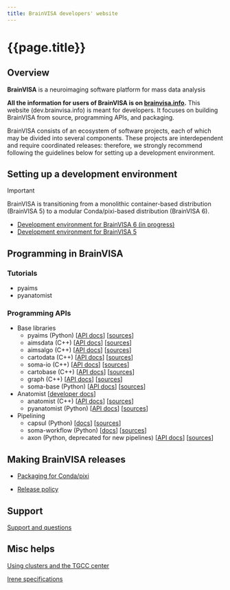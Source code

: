 ```yaml
---
title: BrainVISA developers' website
---
```


# {{page.title}}

## Overview

**BrainVISA** is a neuroimaging software platform for mass data analysis

**All the information for users of BrainVISA is on [brainvisa.info](https://brainvisa.info/).** This website (dev.brainvisa.info) is meant for developers. It focuses on building BrainVISA from source, programming APIs, and packaging.

BrainVISA consists of an ecosystem of software projects, each of which may be divided into several components. These projects are interdependent and require coordinated releases: therefore, we strongly recommend following the guidelines below for setting up a development environment.

<!-- TODO: add info on
- installing a nightly build
- branches (main/master vs stable)
- lack of dev conda packages for now
-->


## Setting up a development environment

> [!IMPORTANT]
> BrainVISA is transitioning from a monolithic container-based distribution (BrainVISA 5) to a modular Conda/pixi-based distribution (BrainVISA 6).

* [Development environment for BrainVISA 6 (in progress)](devenv_pixi.md)
* [Development environment for BrainVISA 5](devenv_casa-distro.md)


## Programming in BrainVISA

### Tutorials

<!-- TODO links -->

* pyaims
* pyanatomist

### Programming APIs

* Base libraries
  * pyaims (Python) [[API docs](https://brainvisa.info/pyaims/sphinx/)] [[sources](https://github.com/brainvisa/aims-free)]
  * aimsdata (C++) [[API docs](https://brainvisa.info/aimsdata/doxygen/)] [[sources](https://github.com/brainvisa/aims-free)]
  * aimsalgo (C++) [[API docs](https://brainvisa.info/aimsalgo/doxygen/)] [[sources](https://github.com/brainvisa/aims-free)]
  * cartodata (C++) [[API docs](https://brainvisa.info/cartodata/doxygen/)] [[sources](https://github.com/brainvisa/aims-free)]
  * soma-io (C++) [[API docs](https://brainvisa.info/soma-io/doxygen/)] [[sources](https://github.com/brainvisa/soma-io)]
  * cartobase (C++) [[API docs](https://brainvisa.info/cartobase/doxygen/)] [[sources](https://github.com/brainvisa/soma-io)]
  * graph (C++) [[API docs](https://brainvisa.info/graph/doxygen/)] [[sources](https://github.com/brainvisa/aims-free)]
  * soma-base (Python) [[API docs](https://brainvisa.info/soma-base/sphinx/)] [[sources](https://github.com/populse/soma-base)]
* Anatomist [[developer docs](https://brainvisa.info/anatomist/dev_doc/)]
  * anatomist (C++) [[API docs](https://brainvisa.info/anatomist/doxygen/)] [[sources](https://github.com/brainvisa/anatomist-free)]
  * pyanatomist (Python) [[API docs](https://brainvisa.info/pyanatomist/sphinx/)] [[sources](https://github.com/brainvisa/anatomist-gpl)]
* Pipelining
  * capsul (Python) [[docs](https://brainvisa.info/capsul/)] [[sources](https://github.com/populse/capsul)]
  * soma-workflow (Python) [[docs](https://brainvisa.info/soma-workflow/sphinx/)] [[sources](https://github.com/populse/soma-workflow)]
  * axon (Python, deprecated for new pipelines) [[API docs](https://brainvisa.info/axon/dev_doc/)] [[sources](https://github.com/brainvisa/axon)]



<!-- TODO add a HOWTO for developing a toolbox and packaging it? -->

## Making BrainVISA releases

* [Packaging for Conda/pixi](packaging.md)

* [Release policy](release_policy.md)


## Support

[Support and questions](https://github.com/brainvisa/brainvisa.github.io/discussions)

## Misc helps

[Using clusters and the TGCC center](cluster.md)

[Irene specifications](irene.md)
